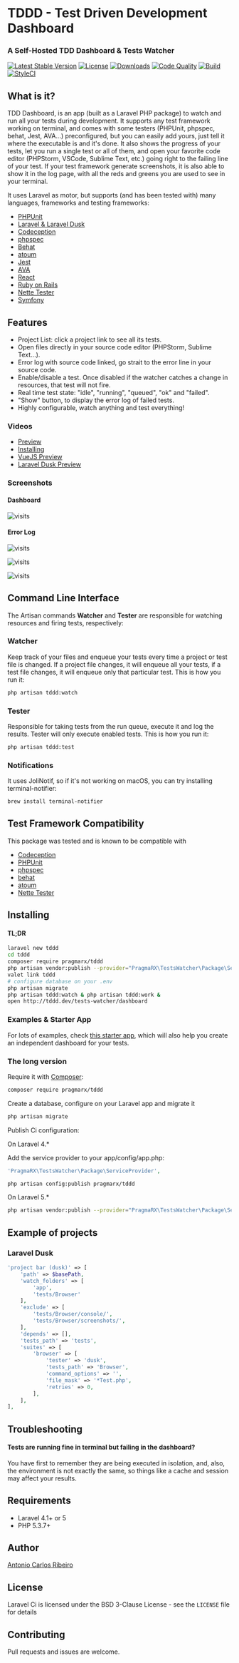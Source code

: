 # TDDD - Test Driven Development Dashboard
### A Self-Hosted TDD Dashboard & Tests Watcher 

[![Latest Stable Version](https://img.shields.io/packagist/v/pragmarx/tddd.svg?style=flat-square)](https://packagist.org/packages/pragmarx/tddd)
[![License](https://img.shields.io/badge/license-MIT-brightgreen.svg?style=flat-square)](LICENSE.md) 
[![Downloads](https://img.shields.io/packagist/dt/pragmarx/tddd.svg?style=flat-square)](https://packagist.org/packages/pragmarx/tddd) 
[![Code Quality](https://img.shields.io/scrutinizer/g/antonioribeiro/tddd.svg?style=flat-square)](https://scrutinizer-tddd.com/g/antonioribeiro/tddd/?branch=master) 
[![Build](https://img.shields.io/scrutinizer/build/g/antonioribeiro/tddd.svg?style=flat-square)](https://scrutinizer-tddd.com/g/antonioribeiro/tddd/?branch=master) 
[![StyleCI](https://styleci.io/repos/27037779/shield)](https://styleci.io/repos/27037779)

## What is it?

TDD Dashboard, is an app (built as a Laravel PHP package) to watch and run all your tests during development. It supports any test framework working on terminal, and comes with some testers (PHPUnit, phpspec, behat, Jest, AVA...) preconfigured, but you can easily add yours, just tell it where the executable is and it's done. It also shows the progress of your tests, let you run a single test or all of them, and open your favorite code editor (PHPStorm, VSCode, Sublime Text, etc.) going right to the failing line of your test. If your test framework generate screenshots, it is also able to show it in the log page, with all the reds and greens you are used to see in your terminal.

It uses Laravel as motor, but supports (and has been tested with) many languages, frameworks and testing frameworks:

* [PHPUnit](https://phpunit.de/)
* [Laravel & Laravel Dusk](https://laravel.com/docs/5.5/dusk)
* [Codeception](http://codeception.com/)
* [phpspec](http://www.phpspec.net/en/stable/)
* [Behat](http://behat.org/en/latest/)
* [atoum](http://atoum.org/)
* [Jest](https://facebook.github.io/jest/)
* [AVA](https://github.com/avajs/ava)
* [React](https://reactjs.org/)
* [Ruby on Rails](http://guides.rubyonrails.org/testing.html)
* [Nette Tester](https://tester.nette.org/)
* [Symfony](https://symfony.com/doc/current/testing.html)

## Features

* Project List: click a project link to see all its tests.
* Open files directly in your source code editor (PHPStorm, Sublime Text...).
* Error log with source code linked, go strait to the error line in your source code.
* Enable/disable a test. Once disabled if the watcher catches a change in resources, that test will not fire.
* Real time test state: "idle", "running", "queued", "ok" and "failed".
* "Show" button, to display the error log of failed tests.
* Highly configurable, watch anything and test everything!
 
### Videos

- [Preview](https://www.youtube.com/watch?v=sO_aDf3xCgE)
- [Installing](https://youtu.be/AgkKCLNiV8w)
- [VueJS Preview](https://youtu.be/HAdfLYArk_A)
- [Laravel Dusk Preview](https://youtu.be/ooF4oLD9U7Q)

### Screenshots

#### Dashboard

![visits](https://raw.githubusercontent.com/antonioribeiro/tddd/master/docs/dashboard.png)

#### Error Log
![visits](https://raw.githubusercontent.com/antonioribeiro/tddd/master/docs/errorlog1.png)

![visits](https://raw.githubusercontent.com/antonioribeiro/tddd/master/docs/errorlog2.png)

![visits](https://raw.githubusercontent.com/antonioribeiro/tddd/master/docs/errorlog3.png)

## Command Line Interface

The Artisan commands **Watcher** and **Tester** are responsible for watching resources and firing tests, respectively:

### Watcher

Keep track of your files and enqueue your tests every time a project or test file is changed. If a project file changes, it will enqueue all your tests, if a test file changes, it will enqueue only that particular test. This is how you run it:

``` bash
php artisan tddd:watch
```

### Tester

Responsible for taking tests from the run queue, execute it and log the results. Tester will only execute enabled tests. This is how you run it:

``` bash
php artisan tddd:test
```

### Notifications

It uses JoliNotif, so if it's not working on macOS, you can try installing terminal-notifier:

``` bash
brew install terminal-notifier
```

## Test Framework Compatibility

This package was tested and is known to be compatible with

* [Codeception](http://codeception.com/)
* [PHPUnit](https://phpunit.de/)
* [phpspec](http://www.phpspec.net/)
* [behat](http://docs.behat.org/)
* [atoum](https://github.com/atoum/atoum)
* [Nette Tester](http://tester.nette.org/en/)

## Installing

#### TL;DR

``` bash
laravel new tddd
cd tddd
composer require pragmarx/tddd
php artisan vendor:publish --provider="PragmaRX\TestsWatcher\Package\ServiceProvider"
valet link tddd
# configure database on your .env
php artisan migrate
php artisan tddd:watch & php artisan tddd:work &
open http://tddd.dev/tests-watcher/dashboard
``` 

### Examples & Starter App

For lots of examples, check [this starter app](https://github.com/antonioribeiro/tests-watcher-starter), which will also help you create an independent dashboard for your tests.

### The long version

Require it with [Composer](http://getcomposer.org/):

``` bash
composer require pragmarx/tddd
```

Create a database, configure on your Laravel app and migrate it

``` bash
php artisan migrate
```

Publish Ci configuration:

On Laravel 4.*

Add the service provider to your app/config/app.php:

``` php
'PragmaRX\TestsWatcher\Package\ServiceProvider',
```

``` bash
php artisan config:publish pragmarx/tddd
```

On Laravel 5.*

``` bash
php artisan vendor:publish --provider="PragmaRX\TestsWatcher\Package\ServiceProvider"
```

## Example of projects

### Laravel Dusk

``` php
'project bar (dusk)' => [
    'path' => $basePath,
    'watch_folders' => [
        'app',
        'tests/Browser'
    ],
    'exclude' => [
        'tests/Browser/console/',
        'tests/Browser/screenshots/',
    ],
    'depends' => [],
    'tests_path' => 'tests',
    'suites' => [
        'browser' => [
            'tester' => 'dusk',
            'tests_path' => 'Browser',
            'command_options' => '',
            'file_mask' => '*Test.php',
            'retries' => 0,
        ],
    ],
],
```

## Troubleshooting

#### Tests are running fine in terminal but failing in the dashboard? 

You have first to remember they are being executed in isolation, and, also, the environment is not exactly the same, so things like a cache and session may affect your results. 

## Requirements

- Laravel 4.1+ or 5
- PHP 5.3.7+

## Author

[Antonio Carlos Ribeiro](http://twitter.com/iantonioribeiro)

## License

Laravel Ci is licensed under the BSD 3-Clause License - see the `LICENSE` file for details

## Contributing

Pull requests and issues are welcome.



<!-- [![Coverage](https://img.shields.io/scrutinizer/coverage/g/antonioribeiro/tddd.svg?style=flat-square)](https://scrutinizer-tddd.com/g/antonioribeiro/tddd/?branch=master) --> 
